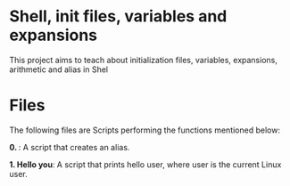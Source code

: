 # Shell, init files, variables and expansions

This project aims to teach about initialization files, variables, expansions, arithmetic and alias in Shel

# Files

The following files are Scripts performing the functions mentioned below:

**0. <o>**: A script that creates an alias.

**1. Hello you**: A script that prints hello user, where user is the current Linux user.


